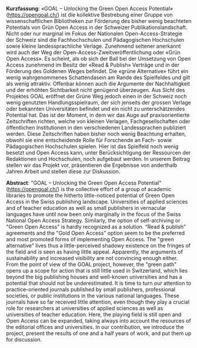 **Kurzfassung**: «GOAL – Unlocking the Green Open Access Potential» (<https://opengoal.ch/>) ist die kollektive Bestrebung einer Gruppe von wissenschaftlichen Bibliotheken zur Förderung des bisher wenig beachteten Potentials von Grün Open Access in der Schweizer Publikationslandschaft.
Nicht oder nur marginal im Fokus der Nationalen Open-Access-Strategie der Schweiz sind die Fachhochschulen und Pädagogischen Hochschulen sowie kleine landessprachliche Verlage. Zunehmend seltener anerkannt wird auch der Weg der Open-Access-Zweitveröffentlichung oder «Grün Open Access». Es scheint, als ob sich der Ball bei der Umsetzung von Open Access zunehmend im Besitz der «Read & Publish» Verträge und in der Förderung des Goldenen Weges befindet.
Die «grüne Alternative» führt ein wenig wahrgenommenes Schattendasein am Rande des Spielfeldes und gilt als wenig attraktiv. Offenbar können auch die Argumente der Nachhaltigkeit und der erhöhten Sichtbarkeit nicht genügend überzeugen. Aus Sicht des Projektes GOAL eröffnet der Grüne Weg jedoch einen in der Schweiz noch wenig genutzten Handlungsspielraum, der sich jenseits der grossen Verlage oder bekannten Universitäten befindet und ein nicht zu unterschätzendes Potential hat. Das ist der Moment, in dem wir das Auge auf praxisorientierte Zeitschriften richten, welche von kleinen Verlagen, Fachgesellschaften oder öffentlichen Institutionen in den verschiedenen Landessprachen publiziert werden.
Diese Zeitschriften haben bisher noch wenig Beachtung erhalten, obwohl sie eine entscheidende Rolle für Forschende an Fach- sowie Pädagogischen Hochschulen spielen. Hier ist das Spielfeld noch wenig besetzt und Open Access kann, unter Berücksichtigung der Ressourcen der Redaktionen und Hochschulen, noch aufgebaut werden. In unserem Beitrag stellen wir das Projekt vor, präsentieren die Ergebnisse von anderthalb Jahren Arbeit und stellen diese zur Diskussion.


**Abstract**: "GOAL – Unlocking the Green Open Access Potential" (<https://opengoal.ch/>) is the collective effort of a group of academic libraries to promote the hitherto little-noticed potential of Green Open Access in the Swiss publishing landscape.
Universities of applied sciences and of teacher education as well as small publishers in vernacular languages have until now been only marginally in the focus of the Swiss National Open Access Strategy. Similarly, the option of self-archiving or "Green Open Access" is hardly recognized as a solution. “Read & publish” agreements and the "Gold Open Access" option seem to be the preferred and most promoted forms of implementing Open Access.
The "green alternative" lives thus a little-perceived shadowy existence on the fringes of the field and is seen as having little appeal. Apparently, the arguments of sustainability and increased visibility are not convincing enough either. 
From the point of view of the GOAL project, however, the "green path" opens up a scope for action that is still little used in Switzerland, which lies beyond the big publishing houses and well-known universities and has a potential that should not be underestimated. It is time to turn our attention to practice-oriented journals published by small publishers, professional societies, or public institutions in the various national languages.
These journals have so far received little attention, even though they play a crucial role for researchers at universities of applied sciences as well as universities of teacher education. Here, the playing field is still open and Open Access can be expanded, taking always into account the resources of the editorial offices and universities. In our contribution, we introduce the project, present the results of one and a half years of work, and put them up for discussion.